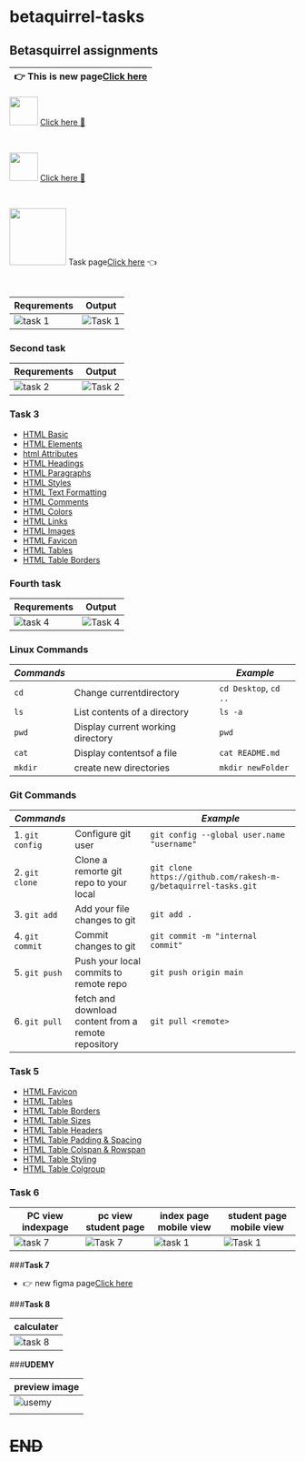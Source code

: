 # betaquirrel-tasks

## Betasquirrel assignments
| 👉 This is new page[Click here](https://rakesh-m-g.github.io/betaquirrel-tasks/)  |
|-----------------------------------------------------------------------------------|


<img src="images/stack-overflow logo.png" height="50px" > [Click here 📙](https://stackoverflow.com/users/21194129/dote)

<br>

<img src="images/linkedin.png" height="50px" > [Click here 📙](https://www.linkedin.com/in/rakesh-mg-615168213/)

<br>

<img src="images/qrcode_rakesh-m-g.github.io.png" width="100" height="100"> Task page[Click here](https://rakesh-m-g.github.io/betaquirrel-tasks/) 👈

<br>

| Requrements                     | Output                  |
| ------------------------------- | ----------------------- |
| ![task 1](images/task-1req.png) | ![Task 1](images/m.png) |

### **Second task**

| Requrements                     | Output                       |
| ------------------------------- | ---------------------------- |
| ![task 2](images/task2-req.png) | ![Task 2](images/task-2.png) |

### **Task 3**

- [HTML Basic](https://www.w3schools.com/html/default.asp)
- [HTML Elements](https://www.w3schools.com/html/html_basic.asp)
- [html Attributes](https://www.w3schools.com/html/html_attributes.asp)
- [HTML Headings](https://www.w3schools.com/html/html_headings.asp)
- [HTML Paragraphs](https://www.w3schools.com/html/html_paragraphs.asp)
- [HTML Styles](https://www.w3schools.com/html/html_styles.asp)
- [HTML Text Formatting](https://www.w3schools.com/html/html_formatting.asp)
- [HTML Comments](https://www.w3schools.com/html/html_comments.asp)
- [HTML Colors](https://www.w3schools.com/html/html_colors.asp)
- [HTML Links](https://www.w3schools.com/html/html_links.asp)
- [HTML Images](https://www.w3schools.com/html/html_images.asp)
- [HTML Favicon](https://www.w3schools.com/html/html_favicon.asp)
- [HTML Tables](https://www.w3schools.com/html/html_tables.asp)
- [HTML Table Borders](https://www.w3schools.com/html/html_table_borders.asp)

### **Fourth task**

| Requrements                     | Output                       |
| ------------------------------- | ---------------------------- |
| ![task 4](images/task4-req.png) | ![Task 4](images/task-4.png) |

### **Linux Commands**

| _Commands_ |                                   | _Example_             |
| ---------- | --------------------------------- | --------------------- |
| `cd`       | Change currentdirectory           | `cd Desktop`, `cd ..` |
| `ls`       | List contents of a directory      | `ls -a`               |
| `pwd`      | Display current working directory | `pwd`                 |
| `cat`      | Display contentsof a file         | `cat README.md`       |
| `mkdir`    | create new directories            | `mkdir newFolder`     |

### **Git Commands**

| _Commands_      |                                                     | _Example_                                                       |
| --------------- | --------------------------------------------------- | --------------------------------------------------------------- |
| 1. `git config` | Configure git user                                  | `git config --global user.name "username"`                      |
| 2. `git clone`  | Clone a remorte git repo to your local              | `git clone https://github.com/rakesh-m-g/betaquirrel-tasks.git` |
| 3. `git add`    | Add your file changes to git                        | `git add .`                                                     |
| 4. `git commit` | Commit changes to git                               | `git commit -m "internal commit"`                               |
| 5. `git push`   | Push your local commits to remote repo              | `git push origin main`                                          |
| 6. `git pull`   | fetch and download content from a remote repository | `git pull <remote> `                                            |

### Task 5

- [HTML Favicon](https://www.w3schools.com/html/html_favicon.asp)
- [HTML Tables](https://www.w3schools.com/html/html_tables.asp)
- [HTML Table Borders](https://www.w3schools.com/html/html_table_borders.asp)
- [HTML Table Sizes](https://www.w3schools.com/html/html_table_sizes.asp)
- [HTML Table Headers](https://www.w3schools.com/html/html_table_headers.asp)
- [HTML Table Padding & Spacing](https://www.w3schools.com/html/html_table_padding_spacing.asp)
- [HTML Table Colspan & Rowspan](https://www.w3schools.com/html/html_table_colspan_rowspan.asp)
- [HTML Table Styling](https://www.w3schools.com/html/html_table_styling.asp)
- [HTML Table Colgroup](https://www.w3schools.com/html/html_table_colgroup.asp)



### **Task 6**

| PC view indexpage                 | pc view student page                | index page mobile view          | student page mobile view          |
| --------------------------------- | ----------------------------------- | ------------------------------- | --------------------------------- |
| ![task 7](images/indexPagePc.png) | ![Task 7](images/studentpagePc.png) | ![task 1](images/indexPage.png) | ![Task 1](images/studentpage.png) |

###**Task 7**

- 👉 new figma page[Click here](https://www.figma.com/proto/23Lt0RxK8bnmppv2t0aeGD/Untitled?page-id=149%3A812&node-id=149%3A2216&viewport=238%2C211%2C0.34&scaling=scale-down&starting-point-node-id=149%3A2216)

###**Task 8**

| calculater                   |
| ---------------------------- |
| ![task 8](images/calculator.png) |

###**UDEMY**

|          preview image          |
|---------------------------------|
| ![usemy](images/udemy_first.png)|
||

# ~~END~~
